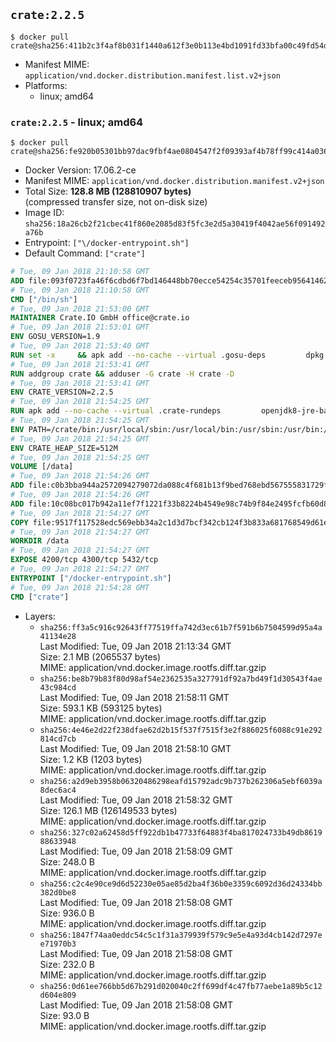 ## `crate:2.2.5`

```console
$ docker pull crate@sha256:411b2c3f4af8b031f1440a612f3e0b113e4bd1091fd33bfa00c49fd54d9d42ac
```

-	Manifest MIME: `application/vnd.docker.distribution.manifest.list.v2+json`
-	Platforms:
	-	linux; amd64

### `crate:2.2.5` - linux; amd64

```console
$ docker pull crate@sha256:fe920b05301bb97dac9fbf4ae0804547f2f09393af4b78ff99c414a0367c8153
```

-	Docker Version: 17.06.2-ce
-	Manifest MIME: `application/vnd.docker.distribution.manifest.v2+json`
-	Total Size: **128.8 MB (128810907 bytes)**  
	(compressed transfer size, not on-disk size)
-	Image ID: `sha256:18a26cb2f21cbec41f860e2085d83f5fc3e2d5a30419f4042ae56f091492a76b`
-	Entrypoint: `["\/docker-entrypoint.sh"]`
-	Default Command: `["crate"]`

```dockerfile
# Tue, 09 Jan 2018 21:10:58 GMT
ADD file:093f0723fa46f6cdbd6f7bd146448bb70ecce54254c35701feeceb956414622f in / 
# Tue, 09 Jan 2018 21:10:58 GMT
CMD ["/bin/sh"]
# Tue, 09 Jan 2018 21:53:00 GMT
MAINTAINER Crate.IO GmbH office@crate.io
# Tue, 09 Jan 2018 21:53:01 GMT
ENV GOSU_VERSION=1.9
# Tue, 09 Jan 2018 21:53:40 GMT
RUN set -x     && apk add --no-cache --virtual .gosu-deps         dpkg         gnupg         curl     && export ARCH=$(echo $(dpkg --print-architecture) | cut -d"-" -f3)     && curl -o /usr/local/bin/gosu -fSL "https://github.com/tianon/gosu/releases/download/$GOSU_VERSION/gosu-$ARCH"     && curl -o /usr/local/bin/gosu.asc -fSL "https://github.com/tianon/gosu/releases/download/$GOSU_VERSION/gosu-$ARCH.asc"     && export GNUPGHOME="$(mktemp -d)"     && gpg --keyserver ha.pool.sks-keyservers.net --recv-keys B42F6819007F00F88E364FD4036A9C25BF357DD4     && gpg --batch --verify /usr/local/bin/gosu.asc /usr/local/bin/gosu     && rm -r "$GNUPGHOME" /usr/local/bin/gosu.asc     && chmod +x /usr/local/bin/gosu     && gosu nobody true     && apk del .gosu-deps
# Tue, 09 Jan 2018 21:53:41 GMT
RUN addgroup crate && adduser -G crate -H crate -D
# Tue, 09 Jan 2018 21:53:41 GMT
ENV CRATE_VERSION=2.2.5
# Tue, 09 Jan 2018 21:54:25 GMT
RUN apk add --no-cache --virtual .crate-rundeps         openjdk8-jre-base         python3         openssl         sigar     && apk add --no-cache --virtual .build-deps         curl         gnupg         tar     && curl -fSL -O https://cdn.crate.io/downloads/releases/crate-$CRATE_VERSION.tar.gz     && curl -fSL -O https://cdn.crate.io/downloads/releases/crate-$CRATE_VERSION.tar.gz.asc     && export GNUPGHOME="$(mktemp -d)"     && gpg --keyserver ha.pool.sks-keyservers.net --recv-keys 90C23FC6585BC0717F8FBFC37FAAE51A06F6EAEB     && gpg --batch --verify crate-$CRATE_VERSION.tar.gz.asc crate-$CRATE_VERSION.tar.gz     && rm -r "$GNUPGHOME" crate-$CRATE_VERSION.tar.gz.asc     && mkdir /crate     && tar -xf crate-$CRATE_VERSION.tar.gz -C /crate --strip-components=1     && rm crate-$CRATE_VERSION.tar.gz     && ln -s /usr/bin/python3 /usr/bin/python     && rm /crate/lib/sigar/libsigar-amd64-linux.so     && apk del .build-deps
# Tue, 09 Jan 2018 21:54:25 GMT
ENV PATH=/crate/bin:/usr/local/sbin:/usr/local/bin:/usr/sbin:/usr/bin:/sbin:/bin
# Tue, 09 Jan 2018 21:54:25 GMT
ENV CRATE_HEAP_SIZE=512M
# Tue, 09 Jan 2018 21:54:25 GMT
VOLUME [/data]
# Tue, 09 Jan 2018 21:54:26 GMT
ADD file:c0b3bba944a2572094279072da088c4f681b13f9bed768ebd567555831729fab in /crate/config/crate.yml 
# Tue, 09 Jan 2018 21:54:26 GMT
ADD file:10c08bc017b942a11ef7f1221f33b8224b4549e98c74b9f84e2495fcfb60d8ce in /crate/config/log4j2.properties 
# Tue, 09 Jan 2018 21:54:27 GMT
COPY file:9517f117528edc569ebb34a2c1d3d7bcf342cb124f3b833a681768549d61ebfb in / 
# Tue, 09 Jan 2018 21:54:27 GMT
WORKDIR /data
# Tue, 09 Jan 2018 21:54:27 GMT
EXPOSE 4200/tcp 4300/tcp 5432/tcp
# Tue, 09 Jan 2018 21:54:27 GMT
ENTRYPOINT ["/docker-entrypoint.sh"]
# Tue, 09 Jan 2018 21:54:28 GMT
CMD ["crate"]
```

-	Layers:
	-	`sha256:ff3a5c916c92643ff77519ffa742d3ec61b7f591b6b7504599d95a4a41134e28`  
		Last Modified: Tue, 09 Jan 2018 21:13:34 GMT  
		Size: 2.1 MB (2065537 bytes)  
		MIME: application/vnd.docker.image.rootfs.diff.tar.gzip
	-	`sha256:be8b79b83f80d98af54e2362535a327791df92a7bd49f1d30543f4ae43c984cd`  
		Last Modified: Tue, 09 Jan 2018 21:58:11 GMT  
		Size: 593.1 KB (593125 bytes)  
		MIME: application/vnd.docker.image.rootfs.diff.tar.gzip
	-	`sha256:4e46e2d22f238dfae62d2b15f537f7515f3e2f886025f6088c91e292814cd7cb`  
		Last Modified: Tue, 09 Jan 2018 21:58:10 GMT  
		Size: 1.2 KB (1203 bytes)  
		MIME: application/vnd.docker.image.rootfs.diff.tar.gzip
	-	`sha256:a2d9eb3958b06320486298eafd15792adc9b737b262306a5ebf6039a8dec6ac4`  
		Last Modified: Tue, 09 Jan 2018 21:58:32 GMT  
		Size: 126.1 MB (126149533 bytes)  
		MIME: application/vnd.docker.image.rootfs.diff.tar.gzip
	-	`sha256:327c02a62458d5ff922db1b47733f64883f4ba817024733b49db861988633948`  
		Last Modified: Tue, 09 Jan 2018 21:58:09 GMT  
		Size: 248.0 B  
		MIME: application/vnd.docker.image.rootfs.diff.tar.gzip
	-	`sha256:c2c4e90ce9d6d52230e05ae85d2ba4f36b0e3359c6092d36d24334bb382d0be8`  
		Last Modified: Tue, 09 Jan 2018 21:58:08 GMT  
		Size: 936.0 B  
		MIME: application/vnd.docker.image.rootfs.diff.tar.gzip
	-	`sha256:1847f74aa0eddc54c5c1f31a379939f579c9e5e4a93d4cb142d7297ee71970b3`  
		Last Modified: Tue, 09 Jan 2018 21:58:08 GMT  
		Size: 232.0 B  
		MIME: application/vnd.docker.image.rootfs.diff.tar.gzip
	-	`sha256:0d61ee766bb5d67b291d020040c2ff699df4c47fb77aebe1a89b5c12d604e809`  
		Last Modified: Tue, 09 Jan 2018 21:58:08 GMT  
		Size: 93.0 B  
		MIME: application/vnd.docker.image.rootfs.diff.tar.gzip

